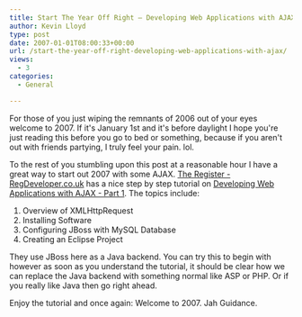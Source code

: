 ```yaml
---
title: Start The Year Off Right – Developing Web Applications with AJAX
author: Kevin Lloyd
type: post
date: 2007-01-01T08:00:33+00:00
url: /start-the-year-off-right-developing-web-applications-with-ajax/
views:
  - 3
categories:
  - General

---
```

For those of you just wiping the remnants of 2006 out of your eyes welcome to 2007. If it's January 1st and it's before daylight I hope you're just reading this before you go to bed or something, because if you aren't out with friends partying, I truly feel your pain. lol.

To the rest of you stumbling upon this post at a reasonable hour I have a great way to start out 2007 with some AJAX. [The Register - RegDeveloper.co.uk][1] has a nice step by step tutorial on [Developing Web Applications with AJAX - Part 1][2]. The topics include:

  1. Overview of XMLHttpRequest
  2. Installing Software
  3. Configuring JBoss with MySQL Database
  4. Creating an Eclipse Project

They use JBoss here as a Java backend. You can try this to begin with however as soon as you understand the tutorial, it should be clear how we can replace the Java backend with something normal like ASP or PHP. Or if you really like Java then go right ahead.

Enjoy the tutorial and once again: Welcome to 2007. Jah Guidance.

 [1]: http://www.RegDeveloper.co.uk/
 [2]: http://www.regdeveloper.co.uk/2006/06/09/ajax_web_tutorial/